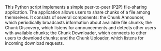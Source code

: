 This Python script implements a simple peer-to-peer (P2P) file-sharing application. The application allows users to share chunks of a file among themselves. It consists of several components: the Chunk Announcer, which periodically broadcasts information about available file chunks; the Chunk Discovery, which listens for announcements and detects other users with available chunks; the Chunk Downloader, which connects to other users to download chunks; and the Chunk Uploader, which listens for incoming download requests.
